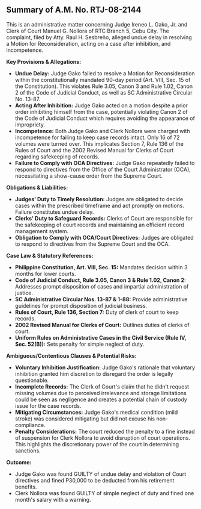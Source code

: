 ## Summary of A.M. No. RTJ-08-2144

This is an administrative matter concerning Judge Ireneo L. Gako, Jr. and Clerk of Court Manuel G. Nollora of RTC Branch 5, Cebu City. The complaint, filed by Atty. Raul H. Sesbreño, alleged undue delay in resolving a Motion for Reconsideration, acting on a case after inhibition, and incompetence.

**Key Provisions & Allegations:**

*   **Undue Delay:** Judge Gako failed to resolve a Motion for Reconsideration within the constitutionally mandated 90-day period (Art. VIII, Sec. 15 of the Constitution). This violates Rule 3.05, Canon 3 and Rule 1.02, Canon 2 of the Code of Judicial Conduct, as well as SC Administrative Circular No. 13-87.
*   **Acting After Inhibition:** Judge Gako acted on a motion despite a prior order inhibiting himself from the case, potentially violating Canon 2 of the Code of Judicial Conduct which requires avoiding the appearance of impropriety.
*   **Incompetence:** Both Judge Gako and Clerk Nollora were charged with incompetence for failing to keep case records intact. Only 16 of 72 volumes were turned over. This implicates Section 7, Rule 136 of the Rules of Court and the 2002 Revised Manual for Clerks of Court regarding safekeeping of records.
*   **Failure to Comply with OCA Directives:** Judge Gako repeatedly failed to respond to directives from the Office of the Court Administrator (OCA), necessitating a show-cause order from the Supreme Court.

**Obligations & Liabilities:**

*   **Judges' Duty to Timely Resolution:** Judges are obligated to decide cases within the prescribed timeframe and act promptly on motions. Failure constitutes undue delay.
*   **Clerks' Duty to Safeguard Records:** Clerks of Court are responsible for the safekeeping of court records and maintaining an efficient record management system.
*   **Obligation to Comply with OCA/Court Directives:** Judges are obligated to respond to directives from the Supreme Court and the OCA.

**Case Law & Statutory References:**

*   **Philippine Constitution, Art. VIII, Sec. 15:** Mandates decision within 3 months for lower courts.
*   **Code of Judicial Conduct, Rule 3.05, Canon 3 & Rule 1.02, Canon 2:** Addresses prompt disposition of cases and impartial administration of justice.
*   **SC Administrative Circular Nos. 13-87 & 1-88:** Provide administrative guidelines for prompt disposition of judicial business.
*   **Rules of Court, Rule 136, Section 7:** Duty of clerk of court to keep records.
*   **2002 Revised Manual for Clerks of Court:** Outlines duties of clerks of court.
*   **Uniform Rules on Administrative Cases in the Civil Service (Rule IV, Sec. 52(B)):** Sets penalty for simple neglect of duty.

**Ambiguous/Contentious Clauses & Potential Risks:**

*   **Voluntary Inhibition Justification:** Judge Gako's rationale that voluntary inhibition granted him discretion to disregard the order is legally questionable.
*   **Incomplete Records:** The Clerk of Court's claim that he didn't request missing volumes due to perceived irrelevance and storage limitations could be seen as negligence and creates a potential chain of custody issue for the case records.
*   **Mitigating Circumstances:** Judge Gako's medical condition (mild stroke) was considered mitigating but did not excuse his non-compliance.
*   **Penalty Considerations:** The court reduced the penalty to a fine instead of suspension for Clerk Nollora to avoid disruption of court operations. This highlights the discretionary power of the court in determining sanctions.

**Outcome:**

*   Judge Gako was found GUILTY of undue delay and violation of Court directives and fined P30,000 to be deducted from his retirement benefits.
*   Clerk Nollora was found GUILTY of simple neglect of duty and fined one month's salary with a warning.
